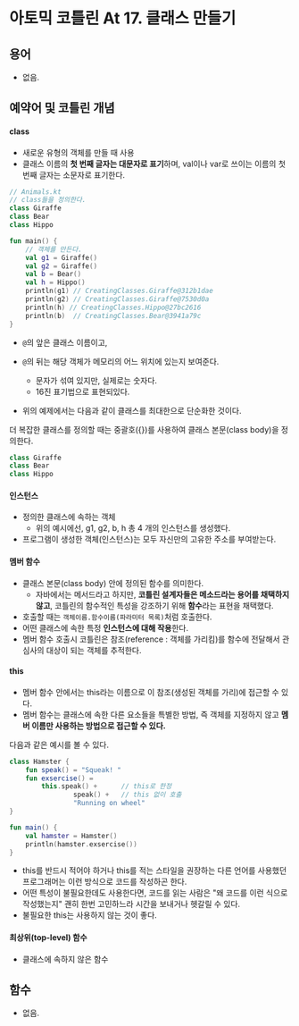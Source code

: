 # 아토믹 코틀린 At 17. 클래스 만들기


## 용어

- 없음.

## 예약어 및 코틀린 개념

#### class
- 새로운 유형의 객체를 만들 때 사용
- 클래스 이름의 **첫 번째 글자는 대문자로 표기**하며, val이나 var로 쓰이는 이름의 첫 번째 글자는 소문자로 표기한다.

```kotlin
// Animals.kt
// class들을 정의한다.
class Giraffe
class Bear
class Hippo

fun main() {
    // 객체를 만든다.
    val g1 = Giraffe()
    val g2 = Giraffe()
    val b = Bear()
    val h = Hippo()
    println(g1) // CreatingClasses.Giraffe@312b1dae
    println(g2) // CreatingClasses.Giraffe@7530d0a
    println(h) // CreatingClasses.Hippo@27bc2616
    println(b)  // CreatingClasses.Bear@3941a79c
}
```

- `@`의 앞은 클래스 이름이고,
- `@`의 뒤는 해당 객체가 메모리의 어느 위치에 있는지 보여준다.
  - 문자가 섞여 있지만, 실제로는 숫자다.
  - 16진 표기법으로 표현되있다.

- 위의 예제에서는 다음과 같이 클래스를 최대한으로 단순화한 것이다.

더 복잡한 클래스를 정의할 때는 중괄호({})를 사용하여 클래스 본문(class body)을 정의한다.

```kotlin
class Giraffe
class Bear
class Hippo
```



#### 인스턴스
- 정의한 클래스에 속하는 객체
  - 위의 예시에선, g1, g2, b, h 총 4 개의 인스턴스를 생성했다.
- 프로그램이 생성한 객체(인스턴스)는 모두 자신만의 고유한 주소를 부여받는다.

#### 멤버 함수
- 클래스 본문(class body) 안에 정의된 함수를 의미한다.
  - 자바에서는 메서드라고 하지만, **코틀린 설계자들은 메소드라는 용어를 채택하지 않고**, 코틀린의 함수적인 특성을 강조하기 위해 **함수**라는 표현을 채택했다.
- 호출할 때는 `객체이름.함수이름(파라미터 목록)`처럼 호출한다.
- 어떤 클래스에 속한 특정 **인스턴스에 대해 작용**한다.
- 멤버 함수 호출시 코틀린은 참조(reference : 객체를 가리킴)를 함수에 전달해서 관심사의 대상이 되는 객체를 추적한다.

#### this
- 멤버 함수 안에서는 this라는 이름으로 이 참조(생성된 객체를 가리)에 접근할 수 있다.
- 멤버 함수는 클래스에 속한 다른 요소들을 특별한 방법, 즉 객체를 지정하지 않고 **멤버 이름만 사용하는 방법으로 접근할 수 있다.**

다음과 같은 예시를 볼 수  있다.

```kotlin
class Hamster {
    fun speak() = "Squeak! "
    fun exsercise() =
        this.speak() +      // this로 한정
                speak() +   // this 없이 호출
                "Running on wheel"
}

fun main() {
    val hamster = Hamster()
    println(hamster.exsercise())
}
```

- this를 반드시 적어야 하거나 this를 적는 스타일을 권장하는 다른 언어를 사용했던 프로그래머는 이런 방식으로 코드를 작성하곤 한다.
- 어떤 특성이 불필요한데도 사용한다면, 코드를 읽는 사람은 "왜 코드를 이런 식으로 작성했는지" 괜히 한번 고민하느라 시간을 보내거나 헷갈릴 수 있다.
- 불필요한 this는 사용하지 않는 것이 좋다.

#### 최상위(top-level) 함수
- 클래스에 속하지 않은 함수

## 함수

- 없음.
